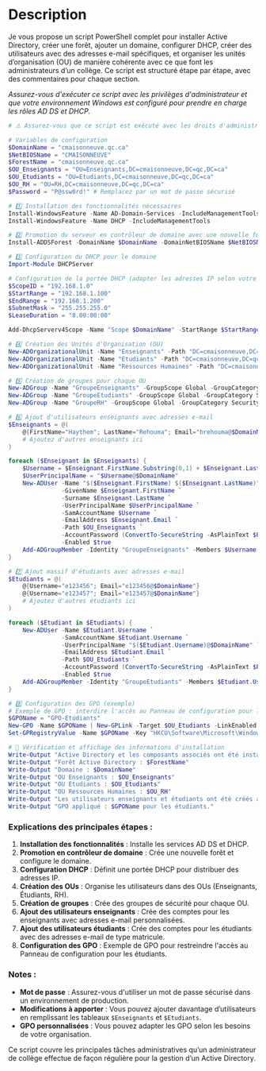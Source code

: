 # Description

Je vous propose un script PowerShell complet pour installer Active Directory, créer une forêt, ajouter un domaine, configurer DHCP, créer des utilisateurs avec des adresses e-mail spécifiques, 
et organiser les unités d’organisation (OU) de manière cohérente avec ce que font les administrateurs d’un collège. 
Ce script est structuré étape par étape, avec des commentaires pour chaque section.

*Assurez-vous d'exécuter ce script avec les privilèges d'administrateur et que votre environnement Windows est configuré pour prendre en charge les rôles AD DS et DHCP.*

```powershell
# ⚠️ Assurez-vous que ce script est exécuté avec les droits d'administrateur ⚠️

# Variables de configuration
$DomainName = "cmaisonneuve.qc.ca"
$NetBIOSName = "CMAISONNEUVE"
$ForestName = "cmaisonneuve.qc.ca"
$OU_Enseignants = "OU=Enseignants,DC=cmaisonneuve,DC=qc,DC=ca"
$OU_Etudiants = "OU=Etudiants,DC=cmaisonneuve,DC=qc,DC=ca"
$OU_RH = "OU=RH,DC=cmaisonneuve,DC=qc,DC=ca"
$Password = "P@ssw0rd!" # Remplacez par un mot de passe sécurisé

# 1️⃣ Installation des fonctionnalités nécessaires
Install-WindowsFeature -Name AD-Domain-Services -IncludeManagementTools
Install-WindowsFeature -Name DHCP -IncludeManagementTools

# 2️⃣ Promotion du serveur en contrôleur de domaine avec une nouvelle forêt
Install-ADDSForest -DomainName $DomainName -DomainNetBIOSName $NetBIOSName -ForestMode "WinThreshold" -DomainMode "WinThreshold" -InstallDns -SafeModeAdministratorPassword (ConvertTo-SecureString -AsPlainText $Password -Force) -Force

# 3️⃣ Configuration du DHCP pour le domaine
Import-Module DHCPServer

# Configuration de la portée DHCP (adapter les adresses IP selon votre réseau)
$ScopeID = "192.168.1.0"
$StartRange = "192.168.1.100"
$EndRange = "192.168.1.200"
$SubnetMask = "255.255.255.0"
$LeaseDuration = "8.00:00:00"

Add-DhcpServerv4Scope -Name "Scope $DomainName" -StartRange $StartRange -EndRange $EndRange -SubnetMask $SubnetMask -LeaseDuration $LeaseDuration -State Active

# 4️⃣ Création des Unités d'Organisation (OU)
New-ADOrganizationalUnit -Name "Enseignants" -Path "DC=cmaisonneuve,DC=qc,DC=ca"
New-ADOrganizationalUnit -Name "Etudiants" -Path "DC=cmaisonneuve,DC=qc,DC=ca"
New-ADOrganizationalUnit -Name "Ressources Humaines" -Path "DC=cmaisonneuve,DC=qc,DC=ca"

# 5️⃣ Création de groupes pour chaque OU
New-ADGroup -Name "GroupeEnseignants" -GroupScope Global -GroupCategory Security -Path $OU_Enseignants
New-ADGroup -Name "GroupeEtudiants" -GroupScope Global -GroupCategory Security -Path $OU_Etudiants
New-ADGroup -Name "GroupeRH" -GroupScope Global -GroupCategory Security -Path $OU_RH

# 6️⃣ Ajout d'utilisateurs enseignants avec adresses e-mail
$Enseignants = @(
    @{FirstName="Haythem"; LastName="Rehouma"; Email="hrehouma@$DomainName"}
    # Ajoutez d'autres enseignants ici
)

foreach ($Enseignant in $Enseignants) {
    $Username = $Enseignant.FirstName.Substring(0,1) + $Enseignant.LastName
    $UserPrincipalName = "$Username@$DomainName"
    New-ADUser -Name "$($Enseignant.FirstName) $($Enseignant.LastName)" `
               -GivenName $Enseignant.FirstName `
               -Surname $Enseignant.LastName `
               -UserPrincipalName $UserPrincipalName `
               -SamAccountName $Username `
               -EmailAddress $Enseignant.Email `
               -Path $OU_Enseignants `
               -AccountPassword (ConvertTo-SecureString -AsPlainText $Password -Force) `
               -Enabled $true
    Add-ADGroupMember -Identity "GroupeEnseignants" -Members $Username
}

# 7️⃣ Ajout massif d'étudiants avec adresses e-mail
$Etudiants = @(
    @{Username="e123456"; Email="e123456@$DomainName"}
    @{Username="e123457"; Email="e123457@$DomainName"}
    # Ajoutez d'autres étudiants ici
)

foreach ($Etudiant in $Etudiants) {
    New-ADUser -Name $Etudiant.Username `
               -SamAccountName $Etudiant.Username `
               -UserPrincipalName "$($Etudiant.Username)@$DomainName" `
               -EmailAddress $Etudiant.Email `
               -Path $OU_Etudiants `
               -AccountPassword (ConvertTo-SecureString -AsPlainText $Password -Force) `
               -Enabled $true
    Add-ADGroupMember -Identity "GroupeEtudiants" -Members $Etudiant.Username
}

# 8️⃣ Configuration des GPO (exemple)
# Exemple de GPO : interdire l'accès au Panneau de configuration pour les étudiants
$GPOName = "GPO-Etudiants"
New-GPO -Name $GPOName | New-GPLink -Target $OU_Etudiants -LinkEnabled Yes
Set-GPRegistryValue -Name $GPOName -Key "HKCU\Software\Microsoft\Windows\CurrentVersion\Policies\Explorer" -ValueName "NoControlPanel" -Type DWord -Value 1

# 🔄 Vérification et affichage des informations d'installation
Write-Output "Active Directory et les composants associés ont été installés et configurés avec succès."
Write-Output "Forêt Active Directory : $ForestName"
Write-Output "Domaine : $DomainName"
Write-Output "OU Enseignants : $OU_Enseignants"
Write-Output "OU Etudiants : $OU_Etudiants"
Write-Output "OU Ressources Humaines : $OU_RH"
Write-Output "Les utilisateurs enseignants et étudiants ont été créés avec leurs adresses e-mail."
Write-Output "GPO appliqué : $GPOName pour les étudiants."
```

### Explications des principales étapes :
1. **Installation des fonctionnalités** : Installe les services AD DS et DHCP.
2. **Promotion en contrôleur de domaine** : Crée une nouvelle forêt et configure le domaine.
3. **Configuration DHCP** : Définit une portée DHCP pour distribuer des adresses IP.
4. **Création des OUs** : Organise les utilisateurs dans des OUs (Enseignants, Étudiants, RH).
5. **Création de groupes** : Crée des groupes de sécurité pour chaque OU.
6. **Ajout des utilisateurs enseignants** : Crée des comptes pour les enseignants avec adresses e-mail personnalisées.
7. **Ajout des utilisateurs étudiants** : Crée des comptes pour les étudiants avec des adresses e-mail de type matricule.
8. **Configuration des GPO** : Exemple de GPO pour restreindre l'accès au Panneau de configuration pour les étudiants.

### Notes :
- **Mot de passe** : Assurez-vous d'utiliser un mot de passe sécurisé dans un environnement de production.
- **Modifications à apporter** : Vous pouvez ajouter davantage d’utilisateurs en remplissant les tableaux `$Enseignants` et `$Etudiants`.
- **GPO personnalisées** : Vous pouvez adapter les GPO selon les besoins de votre organisation.

Ce script couvre les principales tâches administratives qu’un administrateur de collège effectue de façon régulière pour la gestion d’un Active Directory.
